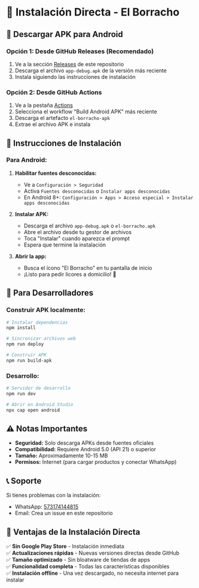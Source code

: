 # 📱 Instalación Directa - El Borracho

## 🚀 Descargar APK para Android

### Opción 1: Desde GitHub Releases (Recomendado)
1. Ve a la sección [Releases](../../releases) de este repositorio
2. Descarga el archivo `app-debug.apk` de la versión más reciente
3. Instala siguiendo las instrucciones de instalación

### Opción 2: Desde GitHub Actions
1. Ve a la pestaña [Actions](../../actions)
2. Selecciona el workflow "Build Android APK" más reciente
3. Descarga el artefacto `el-borracho-apk`
4. Extrae el archivo APK e instala

## 📲 Instrucciones de Instalación

### Para Android:
1. **Habilitar fuentes desconocidas:**
   - Ve a `Configuración > Seguridad`
   - Activa `Fuentes desconocidas` o `Instalar apps desconocidas`
   - En Android 8+: `Configuración > Apps > Acceso especial > Instalar apps desconocidas`

2. **Instalar APK:**
   - Descarga el archivo `app-debug.apk` o `el-borracho.apk`
   - Abre el archivo desde tu gestor de archivos
   - Toca "Instalar" cuando aparezca el prompt
   - Espera que termine la instalación

3. **Abrir la app:**
   - Busca el ícono "El Borracho" en tu pantalla de inicio
   - ¡Listo para pedir licores a domicilio! 🍻

## 🔧 Para Desarrolladores

### Construir APK localmente:
```bash
# Instalar dependencias
npm install

# Sincronizar archivos web
npm run deploy

# Construir APK
npm run build-apk
```

### Desarrollo:
```bash
# Servidor de desarrollo
npm run dev

# Abrir en Android Studio
npx cap open android
```

## ⚠️ Notas Importantes

- **Seguridad:** Solo descarga APKs desde fuentes oficiales
- **Compatibilidad:** Requiere Android 5.0 (API 21) o superior
- **Tamaño:** Aproximadamente 10-15 MB
- **Permisos:** Internet (para cargar productos y conectar WhatsApp)

## 📞 Soporte

Si tienes problemas con la instalación:
- WhatsApp: [573174144815](https://wa.me/573174144815)
- Email: Crea un issue en este repositorio

## 🎯 Ventajas de la Instalación Directa

✅ **Sin Google Play Store** - Instalación inmediata  
✅ **Actualizaciones rápidas** - Nuevas versiones directas desde GitHub  
✅ **Tamaño optimizado** - Sin bloatware de tiendas de apps  
✅ **Funcionalidad completa** - Todas las características disponibles  
✅ **Instalación offline** - Una vez descargado, no necesita internet para instalar